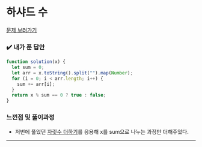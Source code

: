 # 하샤드 수

[문제 보러가기](https://school.programmers.co.kr/learn/courses/30/lessons/12947)

### :heavy_check_mark: 내가 푼 답안

```javascript
function solution(x) {
  let sum = 0;
  let arr = x.toString().split("").map(Number);
  for (i = 0; i < arr.length; i++) {
    sum += arr[i];
  }
  return x % sum == 0 ? true : false;
}
```

### 느낀점 및 풀이과정

- 저번에 풀었던 [자릿수 더하기](https://github.com/strongpond/algorithm/blob/main/source/%ED%94%84%EB%A1%9C%EA%B7%B8%EB%9E%98%EB%A8%B8%EC%8A%A4/lv.1/%EC%9E%90%EB%A6%BF%EC%88%98_%EB%8D%94%ED%95%98%EA%B8%B0.md)를 응용해 x를 sum으로 나누는 과정만 더해주었다.

<hr/>
